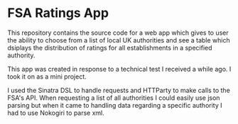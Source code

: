 # FSA Ratings App

This repository contains the source code for a web app which gives to user the ability to choose from a list of local UK authorities and 
see a table which dsiplays the distribution of ratings for all establishments in a specified authority.

This app was created in response to a technical test I received a while ago. I took it on as a mini project.

I used the Sinatra DSL to handle requests and HTTParty to make calls to the FSA's API. When requesting a list of all authorities I could
easily use json parsing but when it came to handling data regarding a specific authority I had to use Nokogiri to parse xml.
